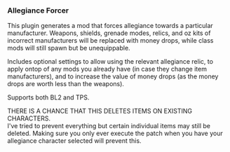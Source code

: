 ### Allegiance Forcer
This plugin generates a mod that forces allegiance towards a particular manufacturer. Weapons, shields, grenade modes, relics, and oz kits of incorrect manufacturers will be replaced with money drops, while class mods will still spawn but be unequippable.

Includes optional settings to allow using the relevant allegiance relic, to apply ontop of any mods you already have (in case they change item manufacturers), and to increase the value of money drops (as the money drops are worth less than the weapons).

Supports both BL2 and TPS.

THERE IS A CHANCE THAT THIS DELETES ITEMS ON EXISTING CHARACTERS.    
I've tried to prevent everything but certain individual items may still be deleted. Making sure you only ever execute the patch when you have your allegiance character selected will prevent this.
